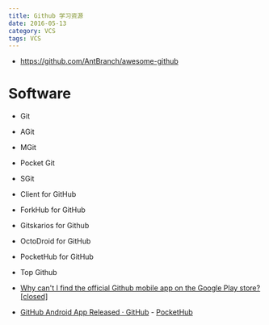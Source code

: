 ```yaml
---
title: Github 学习资源
date: 2016-05-13
category: VCS
tags: VCS
---
```


- https://github.com/AntBranch/awesome-github

# Software
- Git
- AGit
- MGit
- Pocket Git
- SGit

- Client for GitHub
- ForkHub for GitHub
- Gitskarios for Github
- OctoDroid for GitHub
- PocketHub for GitHub
- Top Github

- [Why can't I find the official Github mobile app on the Google Play store? [closed]](http://stackoverflow.com/questions/29623018/why-cant-i-find-the-official-github-mobile-app-on-the-google-play-store)
- [GitHub Android App Released · GitHub](https://github.com/blog/1187-github-android-app-released) - [PocketHub](https://github.com/pockethub/PocketHub)
